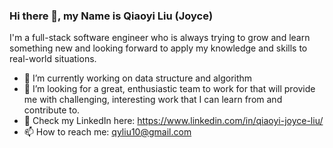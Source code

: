 ### Hi there 👋, my Name is Qiaoyi Liu (Joyce)



I'm a full-stack software engineer who is always trying to grow and learn something new and looking forward to apply my knowledge and skills to real-world situations.

- 🔭 I’m currently working on data structure and algorithm
- 👯 I’m looking for a great, enthusiastic team to work for that will provide me with challenging, interesting work that I can learn from and contribute to.
- 💬 Check my LinkedIn here:  https://www.linkedin.com/in/qiaoyi-joyce-liu/
- 📫 How to reach me: qyliu10@gmail.com


